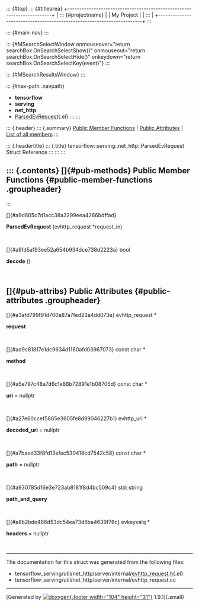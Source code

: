 ::: {#top}
::: {#titlearea}
+-----------------------------------------------------------------------+
| ::: {#projectname}                                                    |
| My Project                                                            |
| :::                                                                   |
+-----------------------------------------------------------------------+
:::

::: {#main-nav}
:::

::: {#MSearchSelectWindow onmouseover="return searchBox.OnSearchSelectShow()" onmouseout="return searchBox.OnSearchSelectHide()" onkeydown="return searchBox.OnSearchSelectKey(event)"}
:::

::: {#MSearchResultsWindow}
:::

::: {#nav-path .navpath}
-   **tensorflow**
-   **serving**
-   **net\_http**
-   [ParsedEvRequest](structtensorflow_1_1serving_1_1net__http_1_1ParsedEvRequest.html){.el}
:::
:::

::: {.header}
::: {.summary}
[Public Member Functions](#pub-methods) \| [Public
Attributes](#pub-attribs) \| [List of all
members](structtensorflow_1_1serving_1_1net__http_1_1ParsedEvRequest-members.html)
:::

::: {.headertitle}
::: {.title}
tensorflow::serving::net\_http::ParsedEvRequest Struct Reference
:::
:::
:::

::: {.contents}
[]{#pub-methods} Public Member Functions {#public-member-functions .groupheader}
----------------------------------------
:::

[]{#a9d805c7d1acc38a3299eea4266bdffad}  

**ParsedEvRequest** (evhttp\_request \*request\_in)

 

[]{#a9fd5a193ee52a654b934dce738d2223a} bool 

**decode** ()

 

[]{#pub-attribs} Public Attributes {#public-attributes .groupheader}
----------------------------------

[]{#a3afd799f91d700a87a7fed23a4dd073e} evhttp\_request \* 

**request**

 

[]{#ad9c81817e1dc9634d1180afd03967073} const char \* 

**method**

 

[]{#a5e797c48a7d6c1e86b72891e1b08705d} const char \* 

**uri** = nullptr

 

[]{#a27e60ccef5865e3605fe8d99046227b1} evhttp\_uri \* 

**decoded\_uri** = nullptr

 

[]{#a7baed33f8fd13efec530418cd7542c58} const char \* 

**path** = nullptr

 

[]{#a930785d16e3e723ab8181f8d4bc509c4} std::string 

**path\_and\_query**

 

[]{#a8b2bde486d53dc54ea73d6ba4639f78c} evkeyvalq \* 

**headers** = nullptr

 

------------------------------------------------------------------------

The documentation for this struct was generated from the following
files:

-   tensorflow\_serving/util/net\_http/server/internal/[evhttp\_request.h](evhttp__request_8h_source.html){.el}
-   tensorflow\_serving/util/net\_http/server/internal/evhttp\_request.cc

------------------------------------------------------------------------

[Generated by [![doxygen](doxygen.svg){.footer width="104"
height="31"}](https://www.doxygen.org/index.html) 1.9.1]{.small}
